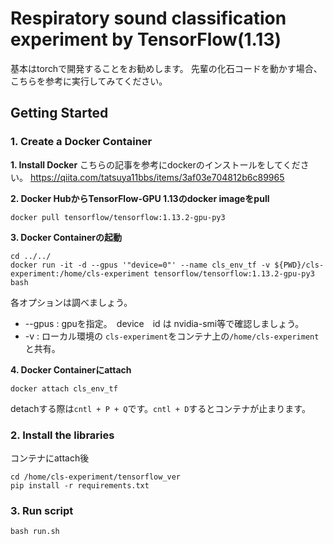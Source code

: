 # Respiratory sound classification experiment by TensorFlow(1.13)

基本はtorchで開発することをお勧めします。
先輩の化石コードを動かす場合、こちらを参考に実行してみてください。

## Getting Started

### 1. Create a Docker Container

**1. Install Docker**
こちらの記事を参考にdockerのインストールをしてください。
https://qiita.com/tatsuya11bbs/items/3af03e704812b6c89965

**2. Docker HubからTensorFlow-GPU 1.13のdocker imageをpull**
```
docker pull tensorflow/tensorflow:1.13.2-gpu-py3
```

**3. Docker Containerの起動**
```
cd ../../
docker run -it -d --gpus '"device=0"' --name cls_env_tf -v ${PWD}/cls-experiment:/home/cls-experiment tensorflow/tensorflow:1.13.2-gpu-py3 bash
```
各オプションは調べましょう。
- --gpus : gpuを指定。　device　id は nvidia-smi等で確認しましょう。
- -v     : ローカル環境の ```cls-experiment```をコンテナ上の```/home/cls-experiment```と共有。

**4. Docker Containerにattach**
```
docker attach cls_env_tf
```

detachする際は```cntl + P + Q```です。```cntl + D```するとコンテナが止まります。 


### 2. Install the libraries
コンテナにattach後
```
cd /home/cls-experiment/tensorflow_ver
pip install -r requirements.txt
```


### 3. Run script
```
bash run.sh
```

